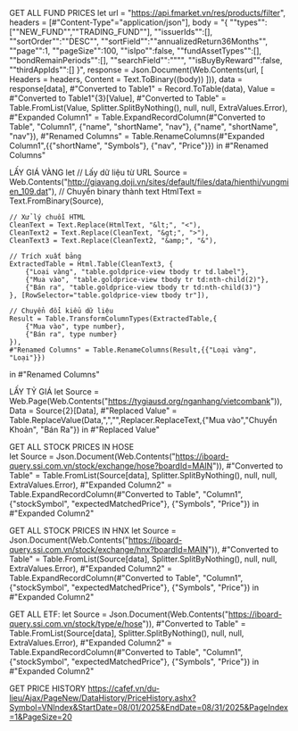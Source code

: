 

GET ALL FUND PRICES
let
    url = "https://api.fmarket.vn/res/products/filter",
    headers = [#"Content-Type"="application/json"],
    body = "{
        ""types"":[""NEW_FUND"",""TRADING_FUND""],
        ""issuerIds"":[],
        ""sortOrder"":""DESC"",
        ""sortField"":""annualizedReturn36Months"",
        ""page"":1,
        ""pageSize"":100,
        ""isIpo"":false,
        ""fundAssetTypes"":[],
        ""bondRemainPeriods"":[],
        ""searchField"":"""",
        ""isBuyByReward"":false,
        ""thirdAppIds"":[]
        }",
    response = Json.Document(Web.Contents(url,
        [
            Headers = headers,
            Content = Text.ToBinary((body))
        ])),
    data = response[data],
    #"Converted to Table1" = Record.ToTable(data),
    Value = #"Converted to Table1"{3}[Value],
    #"Converted to Table" = Table.FromList(Value, Splitter.SplitByNothing(), null, null, ExtraValues.Error),
    #"Expanded Column1" = Table.ExpandRecordColumn(#"Converted to Table", "Column1", {"name", "shortName", "nav"}, {"name", "shortName", "nav"}),
    #"Renamed Columns" = Table.RenameColumns(#"Expanded Column1",{{"shortName", "Symbols"}, {"nav", "Price"}})
in
    #"Renamed Columns"

LẤY GIÁ VÀNG
let
    // Lấy dữ liệu từ URL
    Source = Web.Contents("http://giavang.doji.vn/sites/default/files/data/hienthi/vungmien_109.dat"),
    // Chuyển binary thành text
    HtmlText = Text.FromBinary(Source),
    
    // Xử lý chuỗi HTML
    CleanText = Text.Replace(HtmlText, "&lt;", "<"),
    CleanText2 = Text.Replace(CleanText, "&gt;", ">"),
    CleanText3 = Text.Replace(CleanText2, "&amp;", "&"),
    
    // Trích xuất bảng
    ExtractedTable = Html.Table(CleanText3, {
        {"Loại vàng", "table.goldprice-view tbody tr td.label"},
        {"Mua vào", "table.goldprice-view tbody tr td:nth-child(2)"},
        {"Bán ra", "table.goldprice-view tbody tr td:nth-child(3)"}
    }, [RowSelector="table.goldprice-view tbody tr"]),
    
    // Chuyển đổi kiểu dữ liệu
    Result = Table.TransformColumnTypes(ExtractedTable,{
        {"Mua vào", type number}, 
        {"Bán ra", type number}
    }),
    #"Renamed Columns" = Table.RenameColumns(Result,{{"Loại vàng", "Loại"}})
in
    #"Renamed Columns"
	
LẤY TỶ GIÁ
let
    Source = Web.Page(Web.Contents("https://tygiausd.org/nganhang/vietcombank")),
    Data = Source{2}[Data],
    #"Replaced Value" = Table.ReplaceValue(Data,",","",Replacer.ReplaceText,{"Mua vào","Chuyển Khoản", "Bán Ra"})
in
    #"Replaced Value"

GET ALL STOCK PRICES IN HOSE	
let
    Source = Json.Document(Web.Contents("https://iboard-query.ssi.com.vn/stock/exchange/hose?boardId=MAIN")),
    #"Converted to Table" = Table.FromList(Source[data], Splitter.SplitByNothing(), null, null, ExtraValues.Error),
    #"Expanded Column2" = Table.ExpandRecordColumn(#"Converted to Table", "Column1", {"stockSymbol", "expectedMatchedPrice"}, {"Symbols", "Price"})
in
    #"Expanded Column2"
	
GET ALL STOCK PRICES IN HNX	
let
    Source = Json.Document(Web.Contents("https://iboard-query.ssi.com.vn/stock/exchange/hnx?boardId=MAIN")),
    #"Converted to Table" = Table.FromList(Source[data], Splitter.SplitByNothing(), null, null, ExtraValues.Error),
    #"Expanded Column2" = Table.ExpandRecordColumn(#"Converted to Table", "Column1", {"stockSymbol", "expectedMatchedPrice"}, {"Symbols", "Price"})
in
    #"Expanded Column2"
	
GET ALL ETF:
let
    Source = Json.Document(Web.Contents("https://iboard-query.ssi.com.vn/stock/type/e/hose")),
    #"Converted to Table" = Table.FromList(Source[data], Splitter.SplitByNothing(), null, null, ExtraValues.Error),
    #"Expanded Column2" = Table.ExpandRecordColumn(#"Converted to Table", "Column1", {"stockSymbol", "expectedMatchedPrice"}, {"Symbols", "Price"})
in
    #"Expanded Column2"

GET PRICE HISTORY
https://cafef.vn/du-lieu/Ajax/PageNew/DataHistory/PriceHistory.ashx?Symbol=VNIndex&StartDate=08/01/2025&EndDate=08/31/2025&PageIndex=1&PageSize=20